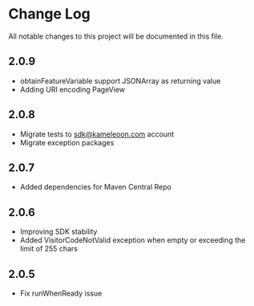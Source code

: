 # Change Log
All notable changes to this project will be documented in this file.

## 2.0.9
* obtainFeatureVariable support JSONArray as returning value
* Adding URI encoding PageView

## 2.0.8
* Migrate tests to sdk@kameleoon.com account
* Migrate exception packages

## 2.0.7
* Added dependencies for Maven Central Repo

## 2.0.6
* Improving SDK stability
* Added VisitorCodeNotValid exception when empty or exceeding the limit of 255 chars

## 2.0.5
* Fix runWhenReady issue
